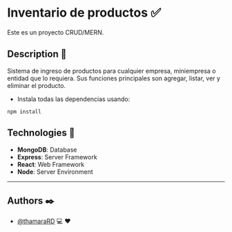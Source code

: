# Inventario de productos :white_check_mark:

Este es un proyecto CRUD/MERN.

## Description :page_with_curl:

Sistema de ingreso de productos para cualquier empresa, miniempresa o entidad que lo requiera. Sus funciones principales son  agregar, listar, ver y eliminar el producto.

- Instala todas las dependencias usando:
```
npm install
```
## Technologies  :nut_and_bolt:
- **MongoDB**: Database
- **Express**: Server Framework
- **React**: Web Framework
- **Node**: Server Environment
---
## Authors :black_nib:
- [@thamaraRD](https://github.com/thamaraRD) :computer: :hearts:
